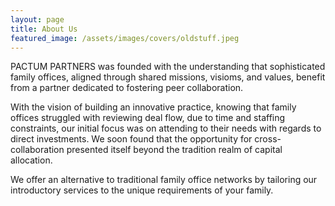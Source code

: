 ```yaml
---
layout: page
title: About Us
featured_image: /assets/images/covers/oldstuff.jpeg
---
```


PACTUM PARTNERS was founded with the understanding that sophisticated family offices, aligned through shared missions, visioms, and values, benefit from a partner dedicated to fostering peer collaboration. 



With the vision of building an innovative practice, knowing that family offices struggled with reviewing deal flow, due to time and staffing constraints, our initial focus was on attending to their needs with regards to direct investments. We soon found that the opportunity for cross-collaboration presented itself beyond the tradition realm of capital allocation.


We offer an alternative to traditional family office networks by tailoring our introductory services to the unique requirements of your family. 



